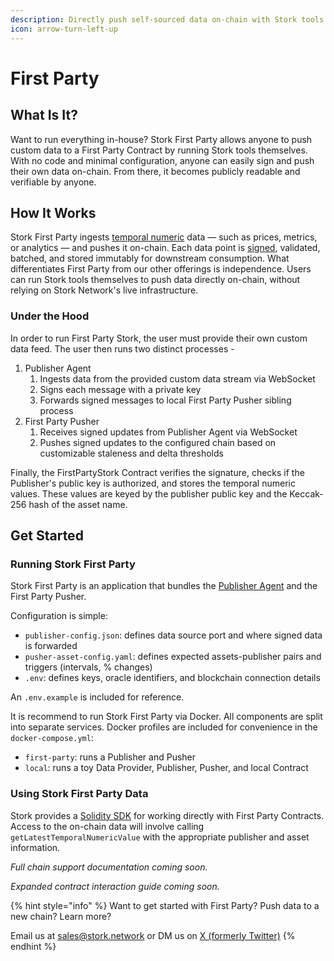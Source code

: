```yaml
---
description: Directly push self-sourced data on-chain with Stork tools.
icon: arrow-turn-left-up
---
```


# First Party

## What Is It?

Want to run everything in-house? Stork First Party allows anyone to push custom data to a First Party Contract by running Stork tools themselves. With no code and minimal configuration, anyone can easily sign and push their own data on-chain. From there, it becomes publicly readable and verifiable by anyone.

## How It Works

Stork First Party ingests [temporal numeric](../introduction/core-concepts.md#temporal-numeric-values) data — such as prices, metrics, or analytics — and pushes it on-chain. Each data point is [signed](../introduction/core-concepts.md#signatures), validated, batched, and stored immutably for downstream consumption. What differentiates First Party from our other offerings is independence. Users can run Stork tools themselves to push data directly on-chain, without relying on Stork Network's live infrastructure.

### Under the Hood

In order to run First Party Stork, the user must provide their own custom data feed. The user then runs two distinct processes -&#x20;

1. Publisher Agent
   1. Ingests data from the provided custom data stream via WebSocket
   2. Signs each message with a private key
   3. Forwards signed messages to local First Party Pusher sibling process
2. First Party Pusher
   1. Receives signed updates from Publisher Agent via WebSocket
   2. Pushes signed updates to the configured chain based on customizable staleness and delta thresholds

Finally, the FirstPartyStork Contract verifies the signature, checks if the Publisher's public key is authorized, and stores the temporal numeric values. These values are keyed by the publisher public key and the Keccak-256 hash of the asset name.

## Get Started

### Running Stork First Party

Stork First Party is an application that bundles the [Publisher Agent](https://github.com/Stork-Oracle/stork-external/blob/main/apps/publisher_agent/README.md) and the First Party Pusher.&#x20;

Configuration is simple:

* `publisher-config.json`: defines data source port and where signed data is forwarded
* `pusher-asset-config.yaml`: defines expected assets-publisher pairs and triggers (intervals, % changes)
* `.env`: defines keys, oracle identifiers, and blockchain connection details

&#x20;An `.env.example` is included for reference.

It is recommend to run Stork First Party via Docker. All components are split into separate services. Docker profiles are included for convenience in the `docker-compose.yml`:

* `first-party`: runs a Publisher and Pusher
* `local`: runs a toy Data Provider, Publisher, Pusher, and local Contract

### Using Stork First Party Data

Stork provides a [Solidity SDK](https://www.npmjs.com/package/@storknetwork/first-party-stork-evm-sdk) for working directly with First Party Contracts. Access to the on-chain data will involve calling `getLatestTemporalNumericValue` with the appropriate publisher and asset information.

_Full chain support documentation coming soon._

_Expanded contract interaction guide coming soon._

{% hint style="info" %}
Want to get started with First Party? Push data to a new chain? Learn more?

Email us at [sales@stork.network](mailto:sales@stork.network) or DM us on [X (formerly Twitter)](https://x.com/StorkOracle)
{% endhint %}

